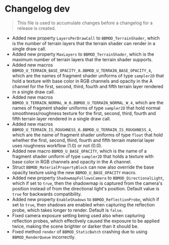 # Changelog dev
> This file is used to accumulate changes before a changelog for a release is created.

* Added new property `LayersPerDrawCall` to `BBMOD_TerrainShader`, which is the number of terrain layers that the terrain shader can render in a single draw call.
* Added new property `MaxLayers` to `BBMOD_TerrainShader`, which is the maximum number of terrain layers that the terrain shader supports.
* Added new macros `BBMOD_U_TERRAIN_BASE_OPACITY_0`..`BBMOD_U_TERRAIN_BASE_OPACITY_4`, which are the names of fragment shader uniforms of type `sampler2D` that hold a texture with base color in RGB channels and opacity in the A channel for the first, second, third, fourth and fifth terrain layer rendered in a single draw call.
* Added new macros `BBMOD_U_TERRAIN_NORMAL_W_0`..`BBMOD_U_TERRAIN_NORMAL_W_4`, which are the names of fragment shader uniforms of type `sampler2D` that hold normal smoothness/roughness texture for the first, second, third, fourth and fifth terrain layer rendered in a single draw call.
* Added new macros `BBMOD_U_TERRAIN_IS_ROUGHNESS_0`..`BBMOD_U_TERRAIN_IS_ROUGHNESS_4`, which are the name of fragment shader uniforms of type `float` that hold whether the first, second, third, fourth and fifth terrain material layer uses roughness workflow (1.0) or not (0.0).
* Added new macro `BBMOD_U_BASE_OPACITY`, which is the name of a fragment shader uniform of type `sampler2D` that holds a texture with base color in RGB channels and opacity in the A channel.
* Struct `BBMOD_MaterialPropertyBlock` can now also override the base opacity texture using the new `BBMOD_U_BASE_OPACITY` macro.
* Added new property `ShadowmapFollowsCamera` to `BBMOD_DirectionalLight`, which if set to `true`, then the shadowmap is captured from the camera's position instead of from the directional light's position. Default value is `true` for backwards compatibility.
* Added new property `EnableShadows` to `BBMOD_ReflectionProbe`, which if set to `true`, then shadows are enabled when capturing the reflection probe, which takes longer to render. Default is `false`.
* Fixed camera exposure setting being used also when capturing reflection probes, which effectively caused the exposure to be applied twice, making the scene brighter or darker than it should be.
* Fixed method `render` of `BBMOD_StaticBatch` crashing due to using `BBMOD_RenderQueue` incorrectly.
